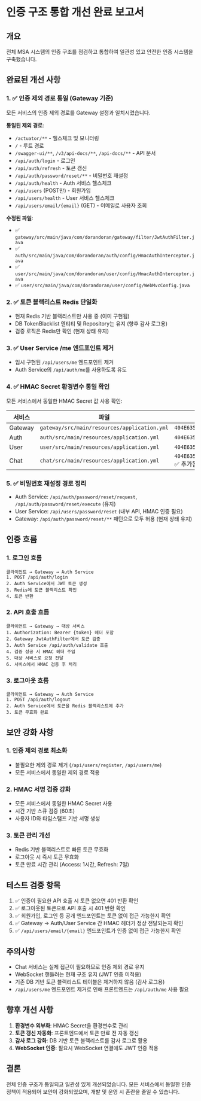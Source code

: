# 인증 구조 통합 개선 완료 보고서

## 개요
전체 MSA 시스템의 인증 구조를 점검하고 통합하여 일관성 있고 안전한 인증 시스템을 구축했습니다.

## 완료된 개선 사항

### 1. ✅ 인증 제외 경로 통일 (Gateway 기준)
모든 서비스의 인증 제외 경로를 Gateway 설정과 일치시켰습니다.

**통일된 제외 경로**:
- `/actuator/**` - 헬스체크 및 모니터링
- `/` - 루트 경로
- `/swagger-ui/**`, `/v3/api-docs/**`, `/api-docs/**` - API 문서
- `/api/auth/login` - 로그인
- `/api/auth/refresh` - 토큰 갱신
- `/api/auth/password/reset/**` - 비밀번호 재설정
- `/api/auth/health` - Auth 서비스 헬스체크
- `/api/users` (POST만) - 회원가입
- `/api/users/health` - User 서비스 헬스체크
- `/api/users/email/{email}` (GET) - 이메일로 사용자 조회

**수정된 파일**:
- ✅ `gateway/src/main/java/com/dorandoran/gateway/filter/JwtAuthFilter.java`
- ✅ `auth/src/main/java/com/dorandoran/auth/config/HmacAuthInterceptor.java`
- ✅ `user/src/main/java/com/dorandoran/user/config/HmacAuthInterceptor.java`
- ✅ `user/src/main/java/com/dorandoran/user/config/WebMvcConfig.java`

### 2. ✅ 토큰 블랙리스트 Redis 단일화
- 현재 Redis 기반 블랙리스트만 사용 중 (이미 구현됨)
- DB TokenBlacklist 엔티티 및 Repository는 유지 (향후 감사 로그용)
- 검증 로직은 Redis만 확인 (현재 상태 유지)

### 3. ✅ User Service /me 엔드포인트 제거
- 임시 구현된 `/api/users/me` 엔드포인트 제거
- Auth Service의 `/api/auth/me`를 사용하도록 유도

### 4. ✅ HMAC Secret 환경변수 통일 확인
모든 서비스에서 동일한 HMAC Secret 값 사용 확인:

| 서비스 | 파일 | HMAC Secret |
|--------|------|-------------|
| Gateway | `gateway/src/main/resources/application.yml` | `404E635266556A586E3272357538782F413F4428472B4B6250645367566B5970` |
| Auth | `auth/src/main/resources/application.yml` | `404E635266556A586E3272357538782F413F4428472B4B6250645367566B5970` |
| User | `user/src/main/resources/application.yml` | `404E635266556A586E3272357538782F413F4428472B4B6250645367566B5970` |
| Chat | `chat/src/main/resources/application.yml` | `404E635266556A586E3272357538782F413F4428472B4B6250645367566B5970` ✅ 추가됨 |

### 5. ✅ 비밀번호 재설정 경로 정리
- Auth Service: `/api/auth/password/reset/request`, `/api/auth/password/reset/execute` (유지)
- User Service: `/api/users/password/reset` (내부 API, HMAC 인증 필요)
- Gateway: `/api/auth/password/reset/**` 패턴으로 모두 허용 (현재 상태 유지)

## 인증 흐름

### 1. 로그인 흐름
```
클라이언트 → Gateway → Auth Service
1. POST /api/auth/login
2. Auth Service에서 JWT 토큰 생성
3. Redis에 토큰 블랙리스트 확인
4. 토큰 반환
```

### 2. API 호출 흐름
```
클라이언트 → Gateway → 대상 서비스
1. Authorization: Bearer {token} 헤더 포함
2. Gateway JwtAuthFilter에서 토큰 검증
3. Auth Service /api/auth/validate 호출
4. 검증 성공 시 HMAC 헤더 주입
5. 대상 서비스로 요청 전달
6. 서비스에서 HMAC 검증 후 처리
```

### 3. 로그아웃 흐름
```
클라이언트 → Gateway → Auth Service
1. POST /api/auth/logout
2. Auth Service에서 토큰을 Redis 블랙리스트에 추가
3. 토큰 무효화 완료
```

## 보안 강화 사항

### 1. 인증 제외 경로 최소화
- 불필요한 제외 경로 제거 (`/api/users/register`, `/api/users/me`)
- 모든 서비스에서 동일한 제외 경로 적용

### 2. HMAC 서명 검증 강화
- 모든 서비스에서 동일한 HMAC Secret 사용
- 시간 기반 스큐 검증 (60초)
- 사용자 ID와 타임스탬프 기반 서명 생성

### 3. 토큰 관리 개선
- Redis 기반 블랙리스트로 빠른 토큰 무효화
- 로그아웃 시 즉시 토큰 무효화
- 토큰 만료 시간 관리 (Access: 1시간, Refresh: 7일)

## 테스트 검증 항목

1. ✅ 인증이 필요한 API 호출 시 토큰 없으면 401 반환 확인
2. ✅ 로그아웃된 토큰으로 API 호출 시 401 반환 확인
3. ✅ 회원가입, 로그인 등 공개 엔드포인트는 토큰 없이 접근 가능한지 확인
4. ✅ Gateway → Auth/User Service 간 HMAC 헤더가 정상 전달되는지 확인
5. ✅ `/api/users/email/{email}` 엔드포인트가 인증 없이 접근 가능한지 확인

## 주의사항

- Chat 서비스는 실제 접근이 필요하므로 인증 제외 경로 유지
- WebSocket 핸들러는 현재 구조 유지 (JWT 인증 미적용)
- 기존 DB 기반 토큰 블랙리스트 테이블은 제거하지 않음 (감사 로그용)
- `/api/users/me` 엔드포인트 제거로 인해 프론트엔드는 `/api/auth/me` 사용 필요

## 향후 개선 사항

1. **환경변수 외부화**: HMAC Secret을 환경변수로 관리
2. **토큰 갱신 자동화**: 프론트엔드에서 토큰 만료 전 자동 갱신
3. **감사 로그 강화**: DB 기반 토큰 블랙리스트를 감사 로그로 활용
4. **WebSocket 인증**: 필요시 WebSocket 연결에도 JWT 인증 적용

## 결론

전체 인증 구조가 통일되고 일관성 있게 개선되었습니다. 모든 서비스에서 동일한 인증 정책이 적용되어 보안이 강화되었으며, 개발 및 운영 시 혼란을 줄일 수 있습니다.
